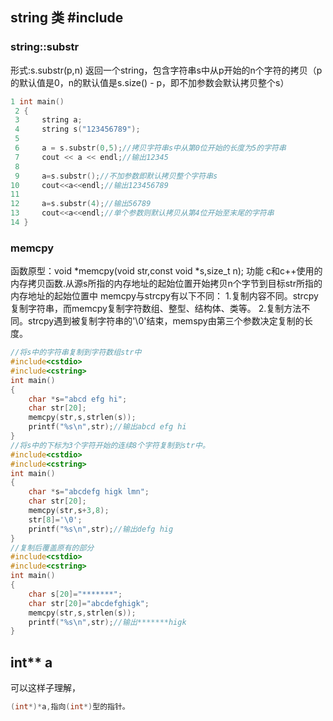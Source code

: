 ## string 类 #include <string>

### string::substr

形式:s.substr(p,n) 返回一个string，包含字符串s中从p开始的n个字符的拷贝（p的默认值是0，n的默认值是s.size() - p，即不加参数会默认拷贝整个s）

```c++
1 int main()
 2 {
 3     string a;
 4     string s("123456789");
 5     
 6     a = s.substr(0,5);//拷贝字符串s中从第0位开始的长度为5的字符串
 7     cout << a << endl;//输出12345
 8     
 9     a=s.substr();//不加参数即默认拷贝整个字符串s
10     cout<<a<<endl;//输出123456789
11     
12     a=s.substr(4);//输出56789
13     cout<<a<<endl;//单个参数则默认拷贝从第4位开始至末尾的字符串
14 }
```

### memcpy

函数原型：void *memcpy(void str,const void *s,size_t n); 功能 c和c++使用的内存拷贝函数.从源s所指的内存地址的起始位置开始拷贝n个字节到目标str所指的内存地址的起始位置中 memcpy与strcpy有以下不同： 1.复制内容不同。strcpy复制字符串，而memcpy复制字符数组、整型、结构体、类等。 2.复制方法不同。strcpy遇到被复制字符串的'\0'结束，memspy由第三个参数决定复制的长度。

```c++
//将s中的字符串复制到字符数组str中   
#include<cstdio>  
#include<cstring>  
int main()  
{  
    char *s="abcd efg hi";  
    char str[20];  
    memcpy(str,s,strlen(s));  
    printf("%s\n",str);//输出abcd efg hi   
}
//将s中的下标为3个字符开始的连续8个字符复制到str中。  
#include<cstdio>  
#include<cstring>  
int main()  
{  
    char *s="abcdefg higk lmn";  
    char str[20];  
    memcpy(str,s+3,8);  
    str[8]='\0';   
    printf("%s\n",str);//输出defg hig   
}
//复制后覆盖原有的部分   
#include<cstdio>  
#include<cstring>  
int main()  
{  
    char s[20]="*******";  
    char str[20]="abcdefghigk";  
    memcpy(str,s,strlen(s));  
    printf("%s\n",str);//输出*******higk   
}
```

## int** a

可以这样子理解，

```c++
(int*)*a,指向(int*)型的指针。
```

